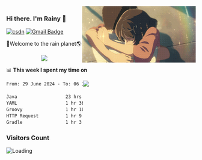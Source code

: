 <img  align='right' height="150" src="https://github.com/LikeRainDay/LikeRainDay/blob/master/pic/img_rain_1.gif?raw=true">



### Hi there. I'm Rainy :lemon:

[![csdn](https://img.shields.io/badge/-csdn-c14438?style=flat-square&logo=c&logoColor=white)](https://blog.csdn.net/qq_15807167)
[![Gmail Badge](https://img.shields.io/badge/-gmail-c14438?style=flat-square&logo=Gmail&logoColor=white&link=mailto:houshuai0816@gmail.com)](mailto:houshuai0816@gmail.com)

🚀Welcome to the rain planet🌎

<center>
<img align='center'  src="https://source.unsplash.com/user/rainyhehe/likes">
</center>

📊 **This week I spent my time on**

<img align='right'   width="300" src="https://github-readme-stats.vercel.app/api?username=LikeRainDay&show_icons=true&title_color=fff&icon_color=79ff97&text_color=9f9f9f&bg_color=151515&count_private=true">

<!--START_SECTION:waka-->

```txt
From: 29 June 2024 - To: 06 July 2024

Java                  23 hrs 1 min    ██████████████████▒░░░░░░   73.59 %
YAML                  1 hr 36 mins    █▒░░░░░░░░░░░░░░░░░░░░░░░   05.12 %
Groovy                1 hr 10 mins    █░░░░░░░░░░░░░░░░░░░░░░░░   03.75 %
HTTP Request          1 hr 9 mins     █░░░░░░░░░░░░░░░░░░░░░░░░   03.68 %
Gradle                1 hr 3 mins     █░░░░░░░░░░░░░░░░░░░░░░░░   03.38 %
```

<!--END_SECTION:waka-->

### Visitors Count
<img align="left" src = "https://profile-counter.glitch.me/LikeRainDay/count.svg" alt ="Loading">
